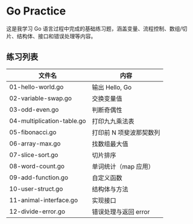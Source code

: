 # Go Practice

这是我学习 Go 语言过程中完成的基础练习题，涵盖变量、流程控制、数组/切片、结构体、接口和错误处理等内容。

## 练习列表

| 文件名 | 内容 |
|--------|------|
| 01-hello-world.go | 输出 Hello, Go |
| 02-variable-swap.go | 交换变量值 |
| 03-odd-even.go | 判断奇偶性 |
| 04-multiplication-table.go | 打印九九乘法表 |
| 05-fibonacci.go | 打印前 N 项斐波那契数列 |
| 06-array-max.go | 找数组最大值 |
| 07-slice-sort.go | 切片排序 |
| 08-word-count.go | 单词统计（map 应用） |
| 09-add-function.go | 自定义函数 |
| 10-user-struct.go | 结构体与方法 |
| 11-animal-interface.go | 实现接口 |
| 12-divide-error.go | 错误处理与返回 error |

